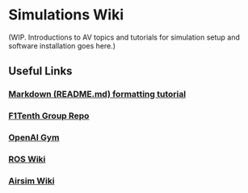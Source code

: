 # Simulations Wiki

(WIP. Introductions to AV topics and tutorials for simulation setup and software installation goes here.)

## Useful Links
### [Markdown (README.md) formatting tutorial](https://docs.github.com/en/github/writing-on-github/basic-writing-and-formatting-syntax)
### [F1Tenth Group Repo](https://github.com/f1tenth)
### [OpenAI Gym](https://gym.openai.com/)
### [ROS Wiki](http://wiki.ros.org)
### [Airsim Wiki](https://github.com/Microsoft/AirSim)
